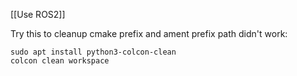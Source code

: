 [[Use ROS2]]

Try this to cleanup
cmake prefix and ament prefix path
didn't work:
```
sudo apt install python3-colcon-clean  
colcon clean workspace
```
